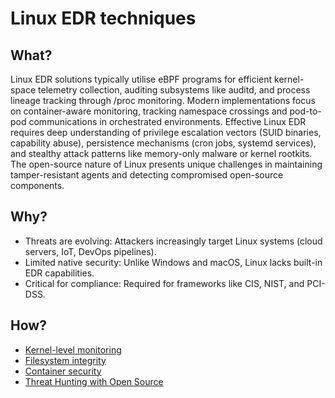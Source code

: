 # Linux EDR techniques

## What?

Linux EDR solutions typically utilise eBPF programs for efficient kernel-space telemetry collection, auditing 
subsystems like auditd, and process lineage tracking through /proc monitoring. Modern implementations focus on 
container-aware monitoring, tracking namespace crossings and pod-to-pod communications in orchestrated environments. 
Effective Linux EDR requires deep understanding of privilege escalation vectors (SUID binaries, capability abuse), 
persistence mechanisms (cron jobs, systemd services), and stealthy attack patterns like memory-only malware or kernel 
rootkits. The open-source nature of Linux presents unique challenges in maintaining tamper-resistant agents and 
detecting compromised open-source components.

## Why?

* Threats are evolving: Attackers increasingly target Linux systems (cloud servers, IoT, DevOps pipelines).
* Limited native security: Unlike Windows and macOS, Linux lacks built-in EDR capabilities.
* Critical for compliance: Required for frameworks like CIS, NIST, and PCI-DSS.

## How?

* [Kernel-level monitoring](kernel.md)
* [Filesystem integrity](fs.md)
* [Container security](container.md)
* [Threat Hunting with Open Source](hunting.md)